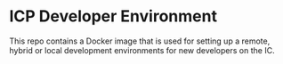 # ICP Developer Environment

This repo contains a Docker image that is used for setting up a remote, hybrid or local development environments for new developers on the IC.
